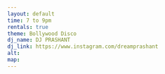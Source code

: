 ```yaml
---
layout: default
time: 7 to 9pm
rentals: true
theme: Bollywood Disco
dj_name: DJ PRASHANT
dj_link: https://www.instagram.com/dreamprashant
alt:
map:
---
```

